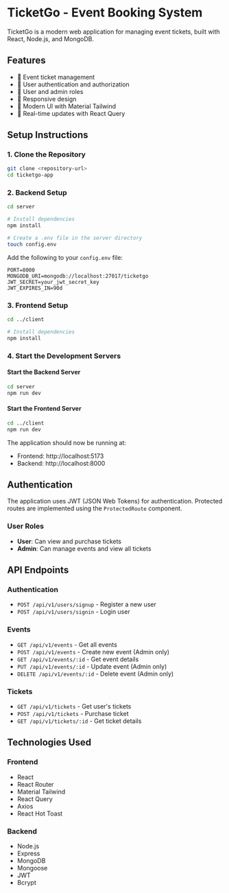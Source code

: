 # TicketGo - Event Booking System

TicketGo is a modern web application for managing event tickets, built with React, Node.js, and MongoDB.

## Features

- 🎫 Event ticket management
- 🔐 User authentication and authorization
- 👤 User and admin roles
- 📱 Responsive design
- 🎨 Modern UI with Material Tailwind
- 🔄 Real-time updates with React Query

## Setup Instructions

### 1. Clone the Repository

```bash
git clone <repository-url>
cd ticketgo-app
```

### 2. Backend Setup

```bash
cd server

# Install dependencies
npm install

# Create a .env file in the server directory
touch config.env
```

Add the following to your `config.env` file:

```env
PORT=8000
MONGODB_URI=mongodb://localhost:27017/ticketgo
JWT_SECRET=your_jwt_secret_key
JWT_EXPIRES_IN=90d
```

### 3. Frontend Setup

```bash
cd ../client

# Install dependencies
npm install

```

### 4. Start the Development Servers

#### Start the Backend Server

```bash
cd server
npm run dev
```

#### Start the Frontend Server

```bash
cd ../client
npm run dev
```

The application should now be running at:

- Frontend: http://localhost:5173
- Backend: http://localhost:8000

## Authentication

The application uses JWT (JSON Web Tokens) for authentication. Protected routes are implemented using the `ProtectedRoute` component.

### User Roles

- **User**: Can view and purchase tickets
- **Admin**: Can manage events and view all tickets

## API Endpoints

### Authentication

- `POST /api/v1/users/signup` - Register a new user
- `POST /api/v1/users/signin` - Login user

### Events

- `GET /api/v1/events` - Get all events
- `POST /api/v1/events` - Create new event (Admin only)
- `GET /api/v1/events/:id` - Get event details
- `PUT /api/v1/events/:id` - Update event (Admin only)
- `DELETE /api/v1/events/:id` - Delete event (Admin only)

### Tickets

- `GET /api/v1/tickets` - Get user's tickets
- `POST /api/v1/tickets` - Purchase ticket
- `GET /api/v1/tickets/:id` - Get ticket details

## Technologies Used

### Frontend

- React
- React Router
- Material Tailwind
- React Query
- Axios
- React Hot Toast

### Backend

- Node.js
- Express
- MongoDB
- Mongoose
- JWT
- Bcrypt
